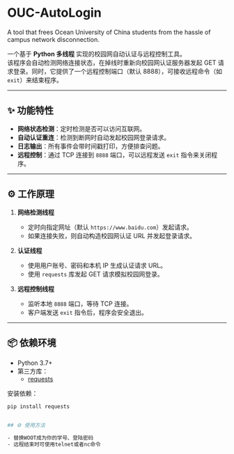 # OUC-AutoLogin
A tool that frees Ocean University of China students from the hassle of campus network disconnection.

一个基于 **Python 多线程** 实现的校园网自动认证与远程控制工具。  
该程序会自动检测网络连接状态，在掉线时重新向校园网认证服务器发起 GET 请求登录。同时，它提供了一个远程控制端口（默认 8888），可接收远程命令（如 `exit`）来结束程序。

---

## ✨ 功能特性

- **网络状态检测**：定时检测是否可以访问互联网。  
- **自动认证重连**：检测到断网时自动发起校园网登录请求。  
- **日志输出**：所有事件会带时间戳打印，方便排查问题。  
- **远程控制**：通过 TCP 连接到 `8888` 端口，可以远程发送 `exit` 指令来关闭程序。  

---

## ⚙️ 工作原理

1. **网络检测线程**  
   - 定时向指定网址（默认 `https://www.baidu.com`）发起请求。  
   - 如果连接失败，则自动构造校园网认证 URL 并发起登录请求。  

2. **认证线程**  
   - 使用用户账号、密码和本机 IP 生成认证请求 URL。  
   - 使用 `requests` 库发起 GET 请求模拟校园网登录。  

3. **远程控制线程**  
   - 监听本地 `8888` 端口，等待 TCP 连接。  
   - 客户端发送 `exit` 指令后，程序会安全退出。  

---

## 📦 依赖环境

- Python 3.7+
- 第三方库：
  - [requests](https://pypi.org/project/requests/)

安装依赖：

```bash
pip install requests


## ⚙️ 使用方法

- 替换WOOT成为你的学号、登陆密码
- 远程结束时可使用telnet或者nc命令
